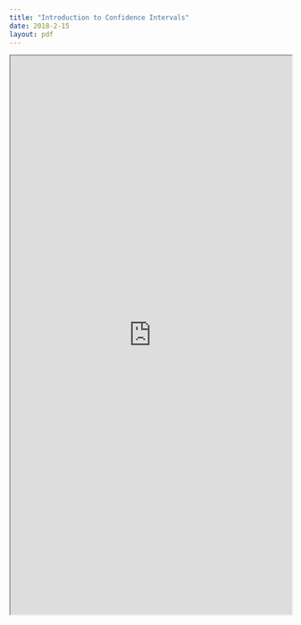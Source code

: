 ```yaml
---
title: "Introduction to Confidence Intervals"
date: 2018-2-15
layout: pdf
---
```


<iframe src="https://docs.google.com/file/d/0B6HxyohsH6hrYVk4b2lUeXhsYjVCc3kxTmc1MHZtV096cGVF/preview" width="100%" height="1000px"></iframe>
